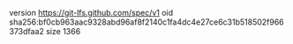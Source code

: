 version https://git-lfs.github.com/spec/v1
oid sha256:bf0cb963aac9328abd96af8f2140c1fa4dc4e27ce6c31b518502f966373dfaa2
size 1366
